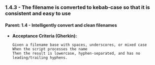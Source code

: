 ### 1.4.3 - The filename is converted to kebab-case so that it is consistent and easy to use

#### Parent: 1.4 - Intelligently convert and clean filenames

* **Acceptance Criteria (Gherkin):**
    ```gherkin
    Given a filename base with spaces, underscores, or mixed case
    When the script processes the name
    Then the result is lowercase, hyphen-separated, and has no leading/trailing hyphens.
    ```
